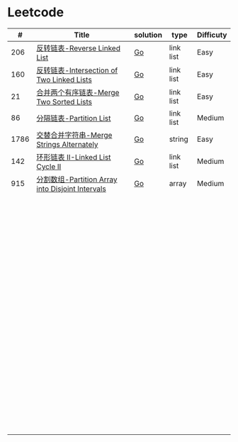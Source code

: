 Leetcode
========

| #    | Title                                                        | solution                           | type      | Difficuty |
| ---- | ------------------------------------------------------------ | ---------------------------------- | --------- | --------- |
| 206  | [反转链表-Reverse Linked List](https://leetcode.cn/problems/reverse-linked-list/) | [Go](./go/link_list/easy/206.go)   | link list | Easy      |
| 160  | [反转链表-Intersection of Two Linked Lists](https://leetcode.cn/problems/intersection-of-two-linked-lists/) | [Go](./go/link_list/easy/160.go)   | link list | Easy      |
| 21   | [合并两个有序链表-Merge Two Sorted Lists](https://leetcode.cn/problems/merge-two-sorted-lists/) | [Go](./go/link_list/easy/21.go)    | link list | Easy      |
| 86   | [分隔链表-Partition List](https://leetcode.cn/problems/partition-list/) | [Go](./go/link_list/medium/86.go)  | link list | Medium    |
| 1786 | [交替合并字符串-Merge Strings Alternately](https://leetcode.cn/problems/merge-strings-alternately/) | [Go](./go/string/easy/1786.go)     | string    | Easy      |
| 142  | [环形链表 II-Linked List Cycle II](https://leetcode.cn/problems/linked-list-cycle-ii/) | [Go](./go/link_list/medium/142.go) | link list | Medium    |
| 915  | [分割数组-Partition Array into Disjoint Intervals](https://leetcode.cn/problems/partition-array-into-disjoint-intervals/) | [Go](./go/array/easy/915.go)       | array     | Medium    |
|      |                                                              |                                    |           |           |
|      |                                                              |                                    |           |           |
|      |                                                              |                                    |           |           |
|      |                                                              |                                    |           |           |
|      |                                                              |                                    |           |           |
|      |                                                              |                                    |           |           |
|      |                                                              |                                    |           |           |
|      |                                                              |                                    |           |           |
|      |                                                              |                                    |           |           |
|      |                                                              |                                    |           |           |
|      |                                                              |                                    |           |           |
|      |                                                              |                                    |           |           |
|      |                                                              |                                    |           |           |
|      |                                                              |                                    |           |           |
|      |                                                              |                                    |           |           |
|      |                                                              |                                    |           |           |
|      |                                                              |                                    |           |           |
|      |                                                              |                                    |           |           |
|      |                                                              |                                    |           |           |
|      |                                                              |                                    |           |           |
|      |                                                              |                                    |           |           |
|      |                                                              |                                    |           |           |
|      |                                                              |                                    |           |           |
|      |                                                              |                                    |           |           |
|      |                                                              |                                    |           |           |
|      |                                                              |                                    |           |           |
|      |                                                              |                                    |           |           |
|      |                                                              |                                    |           |           |
|      |                                                              |                                    |           |           |
|      |                                                              |                                    |           |           |
|      |                                                              |                                    |           |           |
|      |                                                              |                                    |           |           |
|      |                                                              |                                    |           |           |
|      |                                                              |                                    |           |           |
|      |                                                              |                                    |           |           |
|      |                                                              |                                    |           |           |
|      |                                                              |                                    |           |           |
|      |                                                              |                                    |           |           |
|      |                                                              |                                    |           |           |
|      |                                                              |                                    |           |           |
|      |                                                              |                                    |           |           |
|      |                                                              |                                    |           |           |
|      |                                                              |                                    |           |           |
|      |                                                              |                                    |           |           |
|      |                                                              |                                    |           |           |
|      |                                                              |                                    |           |           |
|      |                                                              |                                    |           |           |
|      |                                                              |                                    |           |           |
|      |                                                              |                                    |           |           |
|      |                                                              |                                    |           |           |
|      |                                                              |                                    |           |           |
|      |                                                              |                                    |           |           |
|      |                                                              |                                    |           |           |
|      |                                                              |                                    |           |           |
|      |                                                              |                                    |           |           |
|      |                                                              |                                    |           |           |
|      |                                                              |                                    |           |           |
|      |                                                              |                                    |           |           |
|      |                                                              |                                    |           |           |
|      |                                                              |                                    |           |           |
|      |                                                              |                                    |           |           |
|      |                                                              |                                    |           |           |
|      |                                                              |                                    |           |           |
|      |                                                              |                                    |           |           |
|      |                                                              |                                    |           |           |
|      |                                                              |                                    |           |           |
|      |                                                              |                                    |           |           |
|      |                                                              |                                    |           |           |
|      |                                                              |                                    |           |           |
|      |                                                              |                                    |           |           |
|      |                                                              |                                    |           |           |
|      |                                                              |                                    |           |           |
|      |                                                              |                                    |           |           |
|      |                                                              |                                    |           |           |
|      |                                                              |                                    |           |           |
|      |                                                              |                                    |           |           |
|      |                                                              |                                    |           |           |
|      |                                                              |                                    |           |           |
|      |                                                              |                                    |           |           |
|      |                                                              |                                    |           |           |
|      |                                                              |                                    |           |           |
|      |                                                              |                                    |           |           |
|      |                                                              |                                    |           |           |
|      |                                                              |                                    |           |           |
|      |                                                              |                                    |           |           |
|      |                                                              |                                    |           |           |
|      |                                                              |                                    |           |           |
|      |                                                              |                                    |           |           |
|      |                                                              |                                    |           |           |
|      |                                                              |                                    |           |           |



